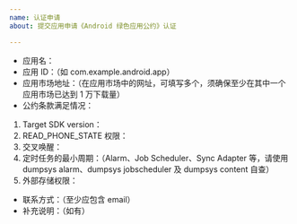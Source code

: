 ```yaml
---
name: 认证申请
about: 提交应用申请《Android 绿色应用公约》认证

---
```


* 应用名：
* 应用 ID：（如 com.example.android.app）
* 应用市场地址：（在应用市场中的网址，可填写多个，须确保至少在其中一个应用市场已达到 1 万下载量）
* 公约条款满足情况：
1. Target SDK version：
2. READ_PHONE_STATE 权限：
3. 交叉唤醒：
4. 定时任务的最小周期：（Alarm、Job Scheduler、Sync Adapter 等，请使用 dumpsys alarm、dumpsys jobscheduler <package name> 及 dumpsys content <package name> 自查）
5. 外部存储权限：

* 联系方式：（至少应包含 email）
* 补充说明：（如有）
